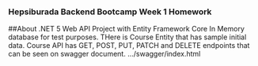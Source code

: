 ### Hepsiburada Backend Bootcamp Week 1 Homework

##About
.NET 5 Web API Project with Entity Framework Core In Memory database for test purposes.
THere is Course Entity that has sample initial data.
Course API has GET, POST, PUT, PATCH and DELETE endpoints that can be seen on swagger document.
.../swagger/index.html

